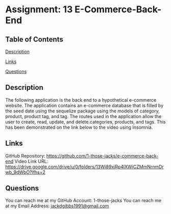 # Assignment: 13 E-Commerce-Back-End

## Table of Contents
[Description](#description)

[Links](#links)

[Questions](#questions)

## Description
The following application is the back end to a hypothetical e-commerce website. The application contains an e-commerce database that is filled by the seed date using the sequelize package using the models of category, product, product tag, and tag. The routes used in the application allow the user to create, read, update, and delete.categories, products, and tags. This has been demonstrated on the link below to the video using Insomnia. 

## Links
GitHub Repository: https://github.com/1-those-jacks/e-commerce-back-end
Video Link URL: https://drive.google.com/drive/u/0/folders/13Wi89xjRp4lXWiCZMmNrnmDrwb_9dWbO?lfhs=2

## Questions
You can reach me at my GitHub Account: 1-those-jacks
You can reach me at my Email Address: jackdgibbs1991@gmail.com
